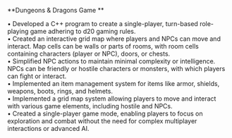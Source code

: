 **Dungeons & Dragons Game **

•	Developed a C++ program to create a single-player, turn-based role-playing game adhering to d20 gaming rules. <br />
•	Created an interactive grid map where players and NPCs can move and interact. Map cells can be walls or parts of rooms, with room cells containing characters (player or NPC), 
     doors, or chests. <br />
•	Simplified NPC actions to maintain minimal complexity or intelligence. NPCs can be friendly or hostile characters or monsters, with which players can fight or interact. <br />
•	Implemented an item management system for items like armor, shields, weapons, boots, rings, and helmets. <br />
•	Implemented a grid map system allowing players to move and interact with various game elements, including hostile and NPCs. <br />
•	Created a single-player game mode, enabling players to focus on exploration and combat without the need for complex multiplayer interactions or advanced AI.
